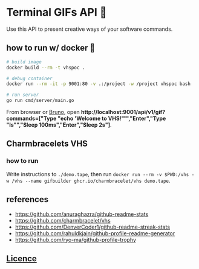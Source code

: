 # Terminal GIFs API 📼

Use this API to present creative ways of your software commands.

## how to run w/ docker 🐳

```sh
# build image
docker build --rm -t vhspoc .

# debug container
docker run --rm -it -p 9001:80 -v .:/project -w /project vhspoc bash

# run server
go run cmd/server/main.go
```

From browser or [Bruno](./zarf/bruno/), open **http://localhost:9001/api/v1/gif?commands=["Type \"echo 'Welcome to VHS!'\"","Enter","Type \"ls\"","Sleep 100ms","Enter","Sleep 2s"]**.

## Charmbracelets VHS

### how to run

Write instructions to `./demo.tape`, then run `docker run --rm -v $PWD:/vhs -w /vhs --name gifbuilder ghcr.io/charmbracelet/vhs demo.tape`.

## references

<!-- ![Anurag's GitHub stats](http://terminalgifapi.com/api/v1/gif?commands=["Type \"echo 'Welcome to VHS!'\"","Sleep 100ms","Enter","Sleep 100ms","Type \"ls -a\"","Sleep 100ms","Enter","Sleep 1s"])

![Anurag's GitHub stats](http://terminalgifapi.com/api/v1/mock) -->

<!-- http://terminalgifapi.com/api/v1/gif?commands=["Type \"echo 'Welcome to VHS!'\"","Sleep 100ms","Enter","Sleep 100ms","Type \"ls -a\"","Sleep 100ms","Enter","Sleep 1s"] -->
<!-- ![My GitHub Streak](http://github-readme-streak-stats.herokuapp.com?user=victorabarros) -->

- https://github.com/anuraghazra/github-readme-stats
- https://github.com/charmbracelet/vhs
- https://github.com/DenverCoder1/github-readme-streak-stats
- https://github.com/rahuldkjain/github-profile-readme-generator
- https://github.com/ryo-ma/github-profile-trophy

## [Licence](./LICENSE)
